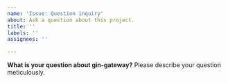 ```yaml
---
name: 'Issue: Question inquiry'
about: Ask a question about this project.
title: ''
labels: ''
assignees: ''

---
```


**What is your question about gin-gateway?**
Please describe your question meticulously.
